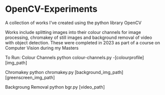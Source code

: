 # OpenCV-Experiments
A collection of works I've created using the python library OpenCV

Works include splitting images into their colour channels for image processing, chromakey of still images and background removal of video with object detection.
These were completed in 2023 as part of a course on Computer Vision during my Masters

To Run:
Colour Channels
python colour-channels.py -[colourprofile] [img_path]

Chromakey
python chromakey.py [background_img_path] [greenscreen_img_path] 

Backgroung Removal
python bgr.py [video_path]
